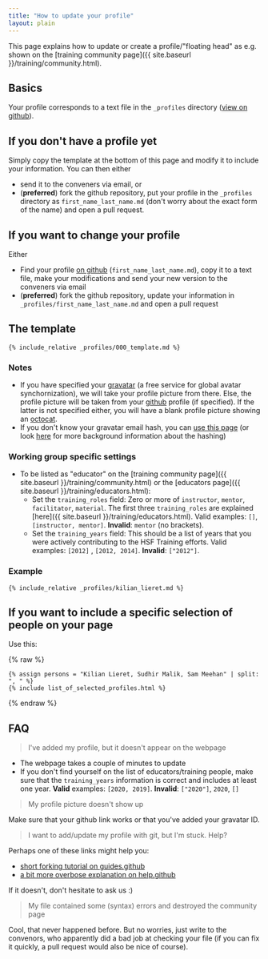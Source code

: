 ```yaml
---
title: "How to update your profile"
layout: plain
---
```

This page explains how to update or create a profile/"floating head" as e.g. shown on the [training community page]({{ site.baseurl }}/training/community.html).

## Basics

Your profile corresponds to a text file in the ``_profiles`` directory ([view on github](https://github.com/HSF/hsf.github.io/tree/master/_profiles)).

## If you don't have a profile yet

Simply copy the template at the bottom of this page and modify it to include your information. You can then either

* send it to the conveners via email, or
* (**preferred**) fork the github repository, put your profile in the ``_profiles`` directory as ``first_name_last_name.md`` (don't worry about the exact form of the name) and open a pull request.

## If you want to change your profile

Either

* Find your profile [on github](https://github.com/HSF/hsf.github.io/tree/master/_profiles) (``first_name_last_name.md``), copy it to a text file, make your modifications and send your new version to the conveners via email
* (**preferred**) fork the github repository, update your information in ``_profiles/first_name_last_name.md`` and open a pull request

## The template

```
{% include_relative _profiles/000_template.md %}
```

### Notes

* If you have specified your [gravatar](https://gravatar.com/) (a free service for global avatar synchornization), we will take your profile picture from there. Else, the profile picture will be taken from your [github](https://github.com) profile (if specified). If the latter is not specified either, you will have a blank profile picture showing an [octocat](https://en.wikipedia.org/wiki/GitHub#Mascot).
* If you don't know your gravatar email hash, you can [use this page](https://en.gravatar.com/site/check/) (or look [here](https://en.gravatar.com/site/implement/hash/) for more background information about the hashing)

### Working group specific settings

* To be listed as "educator" on the [training community page]({{ site.baseurl }}/training/community.html) or the [educators page]({{ site.baseurl }}/training/educators.html):
  * Set the `training_roles` field: Zero or more of `instructor`, `mentor`, `facilitator`, `material`. The first three ``training_roles`` are explained [here]({{ site.baseurl }}/training/educators.html). Valid examples: ``[]``, ``[instructor, mentor]``.  **Invalid**: ``mentor`` (no brackets).
  * Set the `training_years` field: This should be a list of years that you were actively contributing to the HSF Training efforts. Valid examples: `[2012]` , ``[2012, 2014]``. **Invalid**: ``["2012"]``.

### Example

```
{% include_relative _profiles/kilian_lieret.md %}
```

## If you want to include a specific selection of people on your page

Use this:

{% raw %}
```
{% assign persons = "Kilian Lieret, Sudhir Malik, Sam Meehan" | split: ", " %}
{% include list_of_selected_profiles.html %}
```
{% endraw %}

## FAQ

> I've added my profile, but it doesn't appear on the webpage

* The webpage takes a couple of minutes to update
* If you don't find yourself on the list of educators/training people, make sure that the ``training_years`` information is correct and includes at least one year. **Valid** examples: ``[2020, 2019]``. **Invalid**: ``["2020"]``, ``2020``, ``[]``

>My profile picture doesn't show up

Make sure that your github link works or that you've added your gravatar ID.

> I want to add/update my profile with git, but I'm stuck. Help?

Perhaps one of these links might help you:

* [short forking tutorial on guides.github](https://guides.github.com/activities/forking/)
* [a bit more overbose explanation on help.github](https://help.github.com/en/github/getting-started-with-github/fork-a-repo)

If it doesn't, don't hesitate to ask us :)

> My file contained some (syntax) errors and destroyed the community page

Cool, that never happened before. But no worries, just write to the convenors, who apparently did a bad job at checking your file (if you can fix it quickly, a pull request would also be nice of course).
